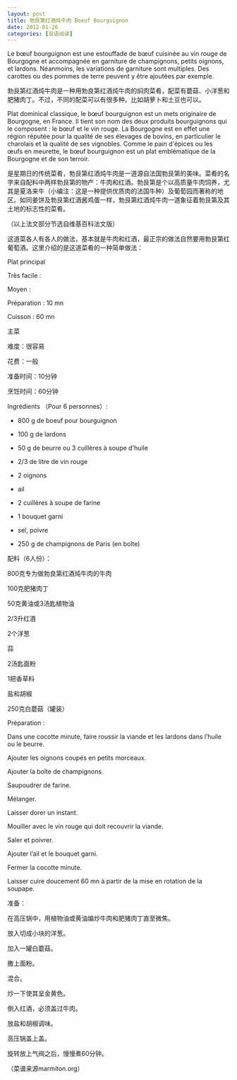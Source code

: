 ```yaml
---
layout: post
title: 勃艮第红酒炖牛肉 Boeuf Bourguignon
date: 2012-01-26
categories: [双语阅读]  
---
```


Le bœuf bourguignon est une estouffade de bœuf cuisinée au vin rouge de Bourgogne et accompagnée en garniture de champignons, petits oignons, et lardons. Néanmoins, les variations de garniture sont multiples. Des carottes ou des pommes de terre peuvent y être ajoutées par exemple.

勃艮第红酒炖牛肉是一种用勃良第红酒炖牛肉的焖肉菜肴，配菜有蘑菇、小洋葱和肥猪肉丁。不过，不同的配菜可以有很多种。比如胡萝卜和土豆也可以。

Plat dominical classique, le bœuf bourguignon est un mets originaire de Bourgogne, en France. Il tient son nom des deux produits bourguignons qui le composent : le bœuf et le vin rouge. La Bourgogne est en effet une région réputée pour la qualité de ses élevages de bovins, en particulier le charolais et la qualité de ses vignobles. Comme le pain d'épices ou les œufs en meurette, le bœuf bourguignon est un plat emblématique de la Bourgogne et de son terroir.

是星期日的传统菜肴，勃艮第红酒炖牛肉是一道源自法国勃艮第的美味。菜肴的名字来自配料中两样勃艮第的物产：牛肉和红酒。勃艮第是个以高质量牛肉饲养，尤其是夏洛来牛（小编注：这是一种提供优质肉的法国牛种）及葡萄园而著称的地区。如同姜饼及勃艮第红酒酱鸡蛋一样，勃艮第红酒炖牛肉一道象征着勃艮第及其土地的标志性的菜肴。

（以上法文部分节选自维基百科法文版）

这道菜各人有各人的做法，基本就是牛肉和红酒，最正宗的做法自然要用勃艮第红葡萄酒。这里介绍的是这道菜肴的一种简单做法：

Plat principal

Très facile :

Moyen :

Préparation : 10 mn

Cuisson : 60 mn

主菜

难度：很容易

花费：一般

准备时间：10分钟

烹饪时间：60分钟

Ingrédients （Pour 6 personnes）:

- 800 g de boeuf pour bourguignon

- 100 g de lardons

- 50 g de beurre ou 3 cuillères à soupe d'huile

- 2/3 de litre de vin rouge

- 2 oignons

- ail

- 2 cuillères à soupe de farine

- 1 bouquet garni

- sel, poivre

- 250 g de champignons de Paris (en boîte)

配料（6人份）：

800克专为做勃良第红酒炖牛肉的牛肉

100克肥猪肉丁

50克黄油或3汤匙植物油

2/3升红酒

2个洋葱

蒜

2汤匙面粉

1把香草料

盐和胡椒

250克白蘑菇（罐装）

Préparation :

Dans une cocotte minute, faire roussir la viande et les lardons dans l’huile ou le beurre.

Ajouter les oignons coupés en petits morceaux.

Ajouter la boîte de champignons.

Saupoudrer de farine.

Mélanger.

Laisser dorer un instant.

Mouiller avec le vin rouge qui doit recouvrir la viande.

Saler et poivrer.

Ajouter l’ail et le bouquet garni.

Fermer la cocotte minute.

Laisser cuire doucement 60 mn à partir de la mise en rotation de la soupape.

准备：

在高压锅中，用植物油或黄油煸炒牛肉和肥猪肉丁直至微焦。

放入切成小块的洋葱。

加入一罐白蘑菇。

撒上面粉。

混合。

炒一下使其呈金黄色。

倒入红酒，必须盖过牛肉。

放盐和胡椒调味。

高压锅盖上盖。

旋转放上气阀之后，慢慢煮60分钟。

（菜谱来源marmiton.org）
